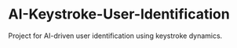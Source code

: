 # AI-Keystroke-User-Identification
Project for AI-driven user identification using keystroke dynamics.
